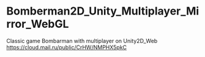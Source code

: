 # Bomberman2D_Unity_Multiplayer_Mirror_WebGL
 Classic game Bombarman with multiplayer on Unity2D_Web
https://cloud.mail.ru/public/CrHW/NMPHX5pkC
